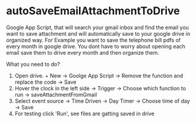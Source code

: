# autoSaveEmailAttachmentToDrive
Google App Script, that will search your gmail inbox and find the email you want to save attachment and will automatically save to your google drive in organized way. For Example you want to save the telephone bill pdfs of every month in google drive. You dont have to worry about opening each email save them to drive every month and then organize them.

What you need to do?
1. Open drive. + New -> Goolge App Script -> Remove the function and replace the code -> Save
2. Hover the clock in the left side -> Trigger -> Choose which function to run -> saveAttachmentFromGmail
3. Select event source -> Time Driven -> Day Timer -> Choose time of day -> Save
4. For testing click 'Run', see files are gatting saved in drive
